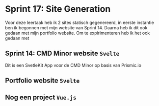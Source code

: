 # Sprint 17: Site Generation

Voor deze leertaak heb ik 2 sites statisch gegenereerd, in eerste instantie ben ik begonnen met mijn website van Sprint 14. Daarna heb ik dit ook gedaan met mijn portfolio website. Om te expirimenteren heb ik het ook gedaan met 

## Sprint 14: CMD Minor website `Svelte`
Dit is een SvetleKit App voor de CMD Minor op basis van Prismic.io

## Portfolio website `Svelte`

## Nog een project `Vue.js`


